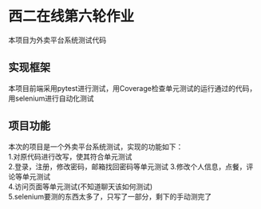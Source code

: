 # 西二在线第六轮作业
本项目为外卖平台系统测试代码
## 实现框架
本项目前端采用pytest进行测试，用Coverage检查单元测试的运行通过的代码，用selenium进行自动化测试
## 项目功能
本次的项目是一个外卖平台系统测试，实现的功能如下：  
    1.对原代码进行改写，使其符合单元测试  
    2.登录，注册，修改密码，邮箱找回密码等单元测试
    3.修改个人信息，点餐，评论等单元测试  
    4.访问页面等单元测试(不知道聊天该如何测试)  
    5.selenium要测的东西太多了，只写了一部分，剩下的手动测完了